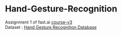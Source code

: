# Hand-Gesture-Recognition

Assignment 1 of fast.ai [course-v3](https://course.fast.ai/) <br/>
Dataset : [Hand Gesture Recognition Database](https://www.kaggle.com/gti-upm/leapgestrecog)
